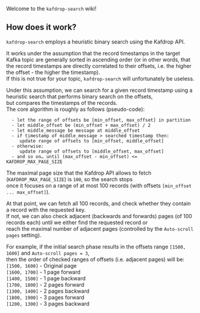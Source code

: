 Welcome to the `kafdrop-search` wiki!

## How does it work?
`kafdrop-search` employs a heuristic binary search using the Kafdrop API.  

It works under the assumption that the record timestamps in the target Kafka topic are generally sorted in ascending order (or in other words, that the record timestamps are directly correlated to their offsets, i.e. the higher the offset - the higher the timestamp).  
If this is not true for your topic, `kafdrop-search` will unfortunately be useless.

Under this assumption, we can search for a given record timestamp using a heuristic search that performs binary search on the offsets,  
but compares the timestamps of the records.  
The core algorithm is roughly as follows (pseudo-code):
```
  - let the range of offsets be [min_offset, max_offset] in partition
  - let middle_offset be (min_offset + max_offset) / 2
  - let middle_message be message at middle_offset
  - if timestamp of middle_message > searched timestamp then:
     update range of offsets to [min_offset, middle_offset]
  - otherwise:
     update range of offsets to [middle_offset, max_offset]
  - and so on… until (max_offset - min_offset) <= KAFDROP_MAX_PAGE_SIZE
```
The maximal page size that the Kafdrop API allows to fetch (`KAFDROP_MAX_PAGE_SIZE`) is `100`, so the search stops  
once it focuses on a range of at most 100 records (with offsets `[min_offset ... max_offset]`).

At that point, we can fetch all 100 records, and check whether they contain a record with the requested key.  
If not, we can also check adjacent (backwards and forwards) pages (of 100 records each) until we either find the requested record or  
reach the maximal number of adjacent pages (controlled by the `Auto-scroll pages` setting).  

For example, if the initial search phase results in the offsets range `[1500, 1600]` and `Auto-scroll pages = 3`,  
then the order of checked ranges of offsets (i.e. adjacent pages) will be:  
`[1500, 1600]` - Original page  
`[1600, 1700]` - 1 page forward  
`[1400, 1500]` - 1 page backward  
`[1700, 1800]` - 2 pages forward  
`[1300, 1400]` - 2 pages backward  
`[1800, 1900]` - 3 pages forward  
`[1200, 1300]` - 3 pages backward  
